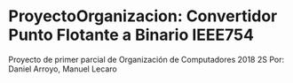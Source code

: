 # ProyectoOrganizacion: Convertidor Punto Flotante a Binario IEEE754
Proyecto de primer parcial de Organización de Computadores 2018 2S
Por: Daniel Arroyo, Manuel Lecaro
